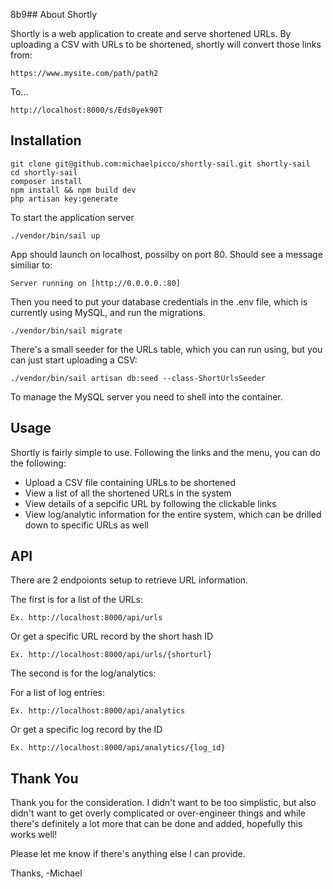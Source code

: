 8b9## About Shortly

Shortly is a web application to create and serve shortened URLs.  By uploading a CSV with URLs to be shortened, shortly will convert those links from:

```
https://www.mysite.com/path/path2
```

To...

```
http://localhost:8000/s/Eds0yek90T
```


## Installation
```
git clone git@github.com:michaelpicco/shortly-sail.git shortly-sail
cd shortly-sail
composer install
npm install && npm build dev
php artisan key:generate
```

To start the application server
```
./vendor/bin/sail up
```

App should launch on localhost, possilby on port 80.  Should see a message similiar to:
```
Server running on [http://0.0.0.0.:80]
```

Then you need to put your database credentials in the .env file, which is currently using MySQL, and run the migrations.

```
./vendor/bin/sail migrate
```

There's a small seeder for the URLs table, which you can run using, but you can just start uploading a CSV:
```
./vendor/bin/sail artisan db:seed --class-ShortUrlsSeeder
```

To manage the MySQL server you need to shell into the container.

## Usage

Shortly is fairly simple to use.  Following the links and the menu, you can do the following:

 - Upload a CSV file containing URLs to be shortened
 - View a list of all the shortened URLs in the system
 - View details of a sepcific URL by following the clickable links
 - View log/analytic information for the entire system, which can be drilled down to specific URLs as well


## API

There are 2 endpoionts setup to retrieve URL information.  

The first is for a list of the URLs:
```
Ex. http://localhost:8000/api/urls
```
Or get a specific URL record by the short hash ID
```
Ex. http://localhost:8000/api/urls/{shorturl}
```

The second is for the log/analytics:

For a list of log entries:
```
Ex. http://localhost:8000/api/analytics
```
Or get a specific log record by the ID
```
Ex. http://localhost:8000/api/analytics/{log_id}
```


## Thank You

Thank you for the consideration.  I didn't want to be too simplistic, but also didn't want to get overly complicated or over-engineer things and while there's definitely a lot more that can be done and added, hopefully this works well!

Please let me know if there's anything else I can provide.

Thanks,
-Michael


